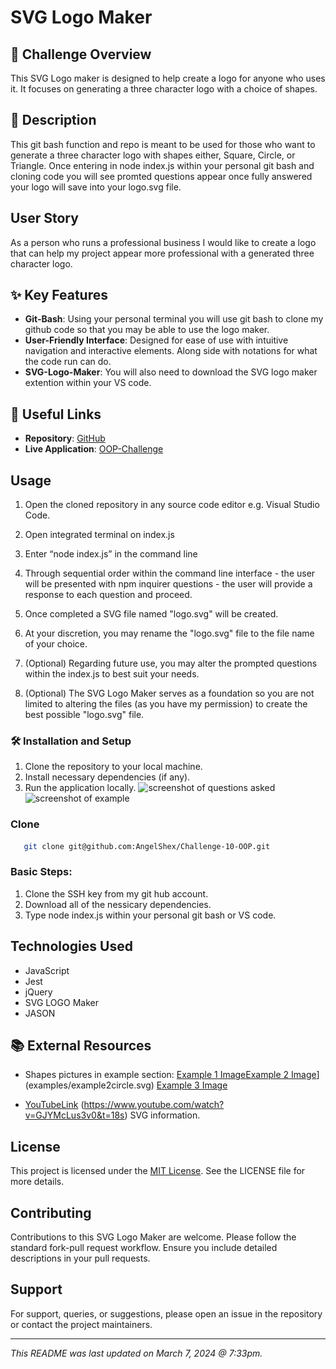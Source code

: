 # SVG Logo Maker

## 🌟 Challenge Overview
This SVG Logo maker is designed to help create a logo for anyone who uses it. It focuses on generating a three character logo with a choice of shapes.

## 📝 Description 
This git bash function and repo is meant to be used for those who want to generate a three character logo with shapes either, Square, Circle, or Triangle. Once entering in node index.js within your personal git bash and cloning code you will see promted questions appear once fully answered your logo will save into your logo.svg file.

##  User Story
As a person who runs a professional business I would like to create a logo that can help my project appear more professional with a generated three character logo. 

## ✨ Key Features
- **Git-Bash**: Using your personal terminal you will use git bash to clone my github code so that you may be able to use the logo maker.
- **User-Friendly Interface**: Designed for ease of use with intuitive navigation and interactive elements. Along side with notations for what the code run can do. 
- **SVG-Logo-Maker**: You will also need to download the SVG logo maker extention within your VS code.


## 🔗 Useful Links
- **Repository**: [GitHub](https://github.com/AngelShex/Challenge-10-OOP)
- **Live Application**: [OOP-Challenge](https://angelshex.github.io/Challenge-10-OOP/)

## Usage

1. Open the cloned repository in any source code editor e.g. Visual Studio Code.

2. Open integrated terminal on index.js

3. Enter “node index.js” in the command line

4. Through sequential order within the command line interface - the user will be presented with npm inquirer questions - the user will provide a response to each question and proceed.

5. Once completed a SVG file named "logo.svg" will be created.

6. At your discretion, you may rename the "logo.svg" file to the file name of your choice.

7. (Optional) Regarding future use, you may alter the prompted questions within the index.js to best suit your needs.

8. (Optional) The SVG Logo Maker serves as a foundation so you are not limited to altering the files (as you have my permission) to create the best possible "logo.svg" file.



### 🛠️ Installation and Setup
1. Clone the repository to your local machine.
2. Install necessary dependencies (if any).
3. Run the application locally.
![screenshot of questions asked](<Screen Shot 2024-03-07 at 7.03.25 PM.png>)
![screenshot of example](../../../Desktop/example1triangle.svg)

### Clone

```bash
   git clone git@github.com:AngelShex/Challenge-10-OOP.git
```

### Basic Steps:

1. Clone the SSH key from my git hub account.
2. Download all of the nessicary dependencies.
3. Type node index.js within your personal git bash or VS code.

## Technologies Used
- JavaScript
- Jest
- jQuery
- SVG LOGO Maker
- JASON


## 📚 External Resources


- Shapes pictures in example section: [Example 1 Image](!examples/example1triangle.svg)[Example 2 Image](![examples/example1triangle.svg)](examples/example2circle.svg) [Example 3 Image](examples/example3square.svg)

- [YouTubeLink](https://www.youtube.com/watch?v=emFMHH2Bfvo) (https://www.youtube.com/watch?v=GJYMcLus3v0&t=18s) SVG information.



## License
This project is licensed under the [MIT License](LICENSE). See the LICENSE file for more details.

## Contributing
Contributions to this SVG Logo Maker are welcome. Please follow the standard fork-pull request workflow. Ensure you include detailed descriptions in your pull requests.

## Support
For support, queries, or suggestions, please open an issue in the repository or contact the project maintainers.

---

*This README was last updated on March 7, 2024 @ 7:33pm.*